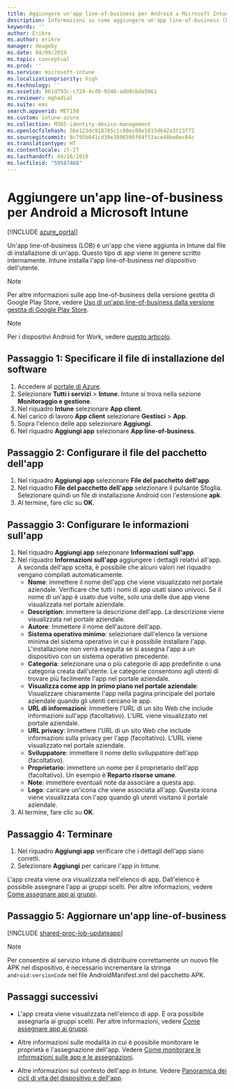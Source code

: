 ```yaml
---
title: Aggiungere un'app line-of-business per Android a Microsoft Intune
description: Informazioni su come aggiungere un'app line-of-business (LOB) per Android in Microsoft Intune.
keywords: ''
author: Erikre
ms.author: erikre
manager: dougeby
ms.date: 04/09/2019
ms.topic: conceptual
ms.prod: ''
ms.service: microsoft-intune
ms.localizationpriority: high
ms.technology: ''
ms.assetid: 061d793c-c724-4cd9-9240-adb0cbda5661
ms.reviewer: mghadial
ms.suite: ems
search.appverid: MET150
ms.custom: intune-azure
ms.collection: M365-identity-device-management
ms.openlocfilehash: 5be123dc918785c1c60ec08e5815d642a3f13f72
ms.sourcegitcommit: 8c795b041cd39e3896595f64f53ace48be0ec84c
ms.translationtype: HT
ms.contentlocale: it-IT
ms.lasthandoff: 04/16/2019
ms.locfileid: "59587468"
---
```

# <a name="add-an-android-line-of-business-app-to-microsoft-intune"></a>Aggiungere un'app line-of-business per Android a Microsoft Intune

[!INCLUDE [azure_portal](./includes/azure_portal.md)]

Un'app line-of-business (LOB) è un'app che viene aggiunta in Intune dal file di installazione di un'app. Questo tipo di app viene in genere scritto internamente. Intune installa l'app line-of-business nel dispositivo dell'utente. 

> [!Note]
> Per altre informazioni sulle app line-of-business della versione gestita di Google Play Store, vedere [Uso di un'app line-of-business dalla versione gestita di Google Play Store](apps-add-android-for-work.md?#working-with-a-line-of-business-app-from-the-managed-google-play-store). 

> [!Note]
> Per i dispositivi Android for Work, vedere [questo articolo](https://docs.microsoft.com/intune/apps-add-android-for-work). 

## <a name="step-1-specify-the-software-setup-file"></a>Passaggio 1: Specificare il file di installazione del software

1. Accedere al [portale di Azure](https://portal.azure.com).
2. Selezionare **Tutti i servizi** > **Intune**. Intune si trova nella sezione **Monitoraggio e gestione**.
3. Nel riquadro **Intune** selezionare **App client**.
4. Nel carico di lavoro **App client** selezionare **Gestisci** > **App**.
5. Sopra l'elenco delle app selezionare **Aggiungi**.
6. Nel riquadro **Aggiungi app** selezionare **App line-of-business**.

## <a name="step-2-configure-the-app-package-file"></a>Passaggio 2: Configurare il file del pacchetto dell'app

1. Nel riquadro **Aggiungi app** selezionare **File del pacchetto dell'app**.
2. Nel riquadro **File del pacchetto dell'app** selezionare il pulsante Sfoglia. Selezionare quindi un file di installazione Android con l'estensione **apk**.
3. Al termine, fare clic su **OK**.


## <a name="step-3-configure-app-information"></a>Passaggio 3: Configurare le informazioni sull'app

1. Nel riquadro **Aggiungi app** selezionare **Informazioni sull'app**.
2. Nel riquadro **Informazioni sull'app** aggiungere i dettagli relativi all'app. A seconda dell'app scelta, è possibile che alcuni valori nel riquadro vengano compilati automaticamente.
    - **Nome**: immettere il nome dell'app che viene visualizzato nel portale aziendale. Verificare che tutti i nomi di app usati siano univoci. Se il nome di un'app è usato due volte, solo una delle due app viene visualizzata nel portale aziendale.
    - **Description**: immettere la descrizione dell'app. La descrizione viene visualizzata nel portale aziendale.
    - **Autore**: Immettere il nome dell'autore dell'app.
    - **Sistema operativo minimo**: selezionare dall'elenco la versione minima del sistema operativo in cui è possibile installare l'app. L'installazione non verrà eseguita se si assegna l'app a un dispositivo con un sistema operativo precedente.
    - **Categoria**: selezionare una o più categorie di app predefinite o una categoria creata dall'utente. Le categorie consentono agli utenti di trovare più facilmente l'app nel portale aziendale.
    - **Visualizza come app in primo piano nel portale aziendale**: Visualizzare chiaramente l'app nella pagina principale del portale aziendale quando gli utenti cercano le app.
    - **URL di informazioni**: Immettere l'URL di un sito Web che include informazioni sull'app (facoltativo). L'URL viene visualizzato nel portale aziendale.
    - **URL privacy**: Immettere l'URL di un sito Web che include informazioni sulla privacy per l'app (facoltativo). L'URL viene visualizzato nel portale aziendale.
    - **Sviluppatore**: immettere il nome dello sviluppatore dell'app (facoltativo).
    - **Proprietario**: immettere un nome per il proprietario dell'app (facoltativo). Un esempio è **Reparto risorse umane**.
    - **Note**: immettere eventuali note da associare a questa app.
    - **Logo**: caricare un'icona che viene associata all'app. Questa icona viene visualizzata con l'app quando gli utenti visitano il portale aziendale.
3. Al termine, fare clic su **OK**.

## <a name="step-4-finish-up"></a>Passaggio 4: Terminare

1. Nel riquadro **Aggiungi app** verificare che i dettagli dell'app siano corretti.
2. Selezionare **Aggiungi** per caricare l'app in Intune.

L'app creata viene ora visualizzata nell'elenco di app. Dall'elenco è possibile assegnare l'app ai gruppi scelti. Per altre informazioni, vedere [Come assegnare app ai gruppi](apps-deploy.md).

## <a name="step-5-update-a-line-of-business-app"></a>Passaggio 5: Aggiornare un'app line-of-business

[!INCLUDE [shared-proc-lob-updateapp](./includes/shared-proc-lob-updateapp.md)]

> [!Note]
> Per consentire al servizio Intune di distribuire correttamente un nuovo file APK nel dispositivo, è necessario incrementare la stringa `android:versionCode` nel file AndroidManifest.xml del pacchetto APK.

## <a name="next-steps"></a>Passaggi successivi

- L'app creata viene visualizzata nell'elenco di app. È ora possibile assegnarla ai gruppi scelti. Per altre informazioni, vedere [Come assegnare app ai gruppi](apps-deploy.md).

- Altre informazioni sulle modalità in cui è possibile monitorare le proprietà e l'assegnazione dell'app. Vedere [Come monitorare le informazioni sulle app e le assegnazioni](apps-monitor.md).

- Altre informazioni sul contesto dell'app in Intune. Vedere [Panoramica dei cicli di vita del dispositivo e dell'app](introduction-device-app-lifecycles.md).
